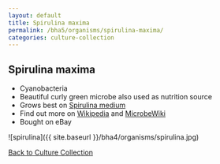 ```yaml
---
layout: default
title: Spirulina maxima
permalink: /bha5/organisms/spirulina-maxima/
categories: culture-collection
---
```


## Spirulina maxima

* Cyanobacteria
* Beautiful curly green microbe also used as nutrition source
* Grows best on [Spirulina medium](/bha4/cultivation-media/spirulina-medium/)
* Find out more on [Wikipedia](http://en.wikipedia.org/wiki/Spirulina_%28genus%29) and [MicrobeWiki](https://microbewiki.kenyon.edu/index.php/Spirulina)
* Bought on eBay

![spirulina]({{ site.baseurl }}/bha4/organisms/spirulina.jpg) 

[Back to Culture Collection](/bha4/organisms/)
